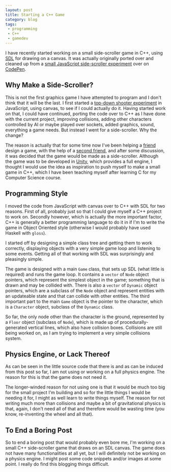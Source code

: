 ```yaml
---
layout: post
title: Starting a C++ Game
category: blog
tags:
 - programming
 - C++
 - gamedev
---
```


I have recently started working on a small side-scroller game in C++, using [SDL](https://libsdl.org) for drawing on a canvas. It was actually originally ported over and cleaned up from a [small JavaScript side-scroller experiment](https://codepen.io/_Billy_Brown/pen/EjxBYX/) over on [CodePen](https://codepen.io).

## Why Make a Side-Scroller?

This is not the first graphics game I have attempted to program and I don't think that it will be the last. I first started a [top-down shooter experiment](https://codepen.io/_Billy_Brown/pen/jEPzeX) in JavaScript, using canvas, to see if I could actually do it. Having started work on that, I could have continued, porting the code over to C++ as I have done with the current project, improving collisions, adding other characters controlled by AI or maybe played over sockets, added graphics, sound, everything a game needs. But instead I went for a side-scroller. Why the change?

The reason is actually that for some time now I've been helping a [friend](https://larasdrawsthings.blogspot.co.uk) design a game, with the help of a [second friend](https://twitter.com/binnie567), and after some discussion, it was decided that the game would be made as a side-scroller. Although the game was to be developed in [Unity](https://unity3d.com), which provides a full engine, I thought I would use the idea as inspiration to push myself to make a small game in C++, which I have been teaching myself after learning C for my Computer Science course.

## Programming Style

I moved the code from JavaScript with canvas over to C++ with SDL for two reasons. First of all, probably just so that I could give myself a C++ project to work on. Secondly however, which is actually the more important factor, C++ is generally a better programming language to do it in if I'm to write the game in Object Oriented style (otherwise I would probably have used Haskell with `gloss`).

I started off by designing a simple class tree and getting them to work correctly, displaying objects with a very simple game loop and listening to some events. Getting all of that working with SDL was surprisingly and pleasingly simple.

The game is designed with a main `Game` class, that sets up SDL (what little is required) and runs the game loop. It contains a `vector` of `Node` object pointers, which represent the simplest object in the game; something that is drawn and may be collided with. There is also a `vector` of `Dynamic` object pointers, which are a subclass of the `Node` object and represent entities with an updateable state and that can collide with other entities. The third important part to the main `Game` object is the pointer to the character, which is a `Character` object, subclass of the `Dynamic` class.

So far, the only node other than the character is the ground, represented by a `Floor` object (subclass of `Node`), which is made up of procedurally-generated vertical lines, which also have collision boxes. Collisions are still being worked on, as I am trying to implement a very simple collisions system.

## Physics Engine, or Lack Thereof

As can be seen in the little source code that there is and as can be induced from this post so far, I am not using or working on a full physics engine. The reason for this is that the game does not need it.

The longer-winded reason for not using one is that it would be much too big for the small project I'm building and so for the little things I would be needing it for, I might as well learn to write things myself. The reason for not writing much more than collisions and maybe a bit of gravitational physics is that, again, I don't need all of that and therefore would be wasting time (you know, re-inventing the wheel and all that).

## To End a Boring Post

So to end a boring post that would probably even bore me, I'm working on a small C++ side-scroller game that draws on an SDL canvas. The game does not have many functionalities at all yet, but I will definitely not be working on a physics engine. I might post some code snippets and/or images at some point. I really do find this blogging things difficult.
